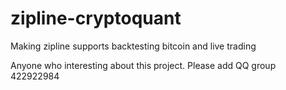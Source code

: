 # zipline-cryptoquant
Making zipline supports backtesting bitcoin and live trading

Anyone who interesting about this project. 
Please add QQ group 422922984 
